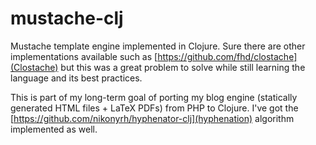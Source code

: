 # mustache-clj
Mustache template engine implemented in Clojure. Sure there are other implementations available such as [https://github.com/fhd/clostache](Clostache) but this was a great problem to solve while still learning the language and its best practices.

This is part of my long-term goal of porting my blog engine (statically generated HTML files + LaTeX PDFs) from PHP to Clojure. I've got the [https://github.com/nikonyrh/hyphenator-clj](hyphenation) algorithm implemented as well.
